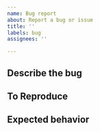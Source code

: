 ```yaml
---
name: Bug report
about: Report a bug or issue
title: ''
labels: bug
assignees: ''

---
```


## Describe the bug


## To Reproduce


## Expected behavior
